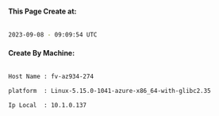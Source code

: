 
   
#### This Page Create at:

```bash

2023-09-08 - 09:09:54 UTC

```

#### Create By Machine:

```bash

Host Name : fv-az934-274

platform  : Linux-5.15.0-1041-azure-x86_64-with-glibc2.35

Ip Local  : 10.1.0.137

```

